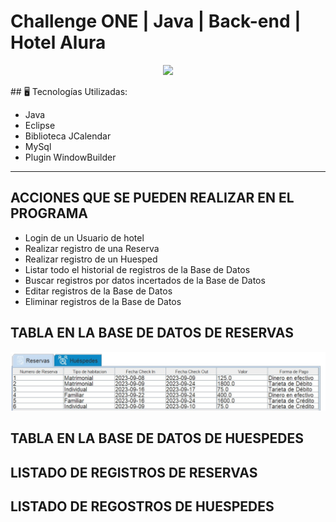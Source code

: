 # Challenge ONE | Java | Back-end | Hotel Alura

<p align="center" >
     <img width="300" heigth="300" src="https://user-images.githubusercontent.com/91544872/189419040-c093db78-c970-4960-8aca-ffcc11f7ffaf.png">
</p>
## 🖥️ Tecnologías Utilizadas:

- Java
- Eclipse
- Biblioteca JCalendar
- MySql
- Plugin WindowBuilder </br>

---
## ACCIONES QUE SE PUEDEN REALIZAR EN EL PROGRAMA
- Login de un Usuario de hotel
- Realizar registro de una Reserva
- Realizar registro de un Huesped
- Listar todo el historial de registros de la Base de Datos
- Buscar registros por datos incertados de la Base de Datos
- Editar registros de la Base de Datos
- Eliminar registros de la Base de Datos

## TABLA EN LA BASE DE DATOS DE RESERVAS
![tabla-reservas](https://github.com/0AleDU0/challenge-one-alura-hotel-latam/blob/master/imagenes-proyecto/tabla-reservas.jpeg)

## TABLA EN LA BASE DE DATOS DE HUESPEDES

## LISTADO DE REGISTROS DE RESERVAS

## LISTADO DE REGOSTROS DE HUESPEDES
